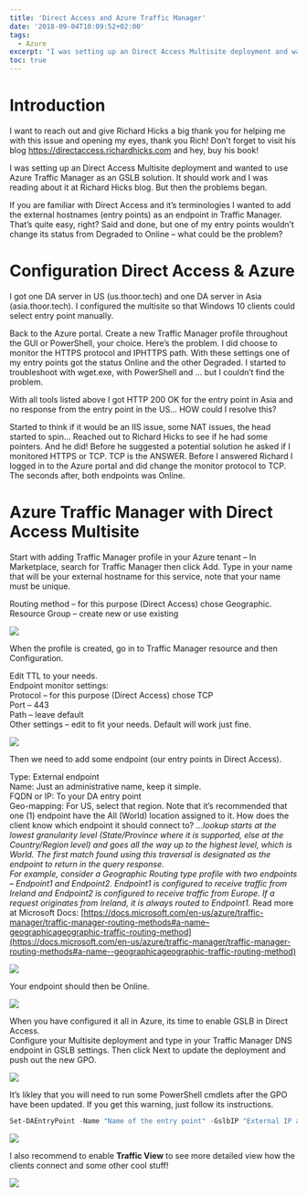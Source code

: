 ```yaml
---
title: 'Direct Access and Azure Traffic Manager'
date: '2018-09-04T10:09:52+02:00'
tags: 
  - Azure
excerpt: "I was setting up an Direct Access Multisite deployment and wanted to use Azure Traffic Manager as an GSLB solution. It should work and I was reading about it at Richard Hicks blog..."
toc: true
---
```

# Introduction
I want to reach out and give Richard Hicks a big thank you for helping me with this issue and opening my eyes, thank you Rich! Don’t forget to visit his blog <https://directaccess.richardhicks.com> and hey, buy his book!

I was setting up an Direct Access Multisite deployment and wanted to use Azure Traffic Manager as an GSLB solution. It should work and I was reading about it at Richard Hicks blog. But then the problems began.

If you are familiar with Direct Access and it’s terminologies I wanted to add the external hostnames (entry points) as an endpoint in Traffic Manager. That’s quite easy, right? Said and done, but one of my entry points wouldn’t change its status from Degraded to Online – what could be the problem?

# Configuration Direct Access & Azure
I got one DA server in US (us.thoor.tech) and one DA server in Asia (asia.thoor.tech). I configured the multisite so that Windows 10 clients could select entry point manually.

Back to the Azure portal. Create a new Traffic Manager profile throughout the GUI or PowerShell, your choice. Here’s the problem. I did choose to monitor the HTTPS protocol and IPHTTPS path. With these settings one of my entry points got the status Online and the other Degraded. I started to troubleshoot with wget.exe, with PowerShell and … but I couldn’t find the problem.

With all tools listed above I got HTTP 200 OK for the entry point in Asia and no response from the entry point in the US… HOW could I resolve this?

Started to think if it would be an IIS issue, some NAT issues, the head started to spin… Reached out to Richard Hicks to see if he had some pointers. And he did! Before he suggested a potential solution he asked if I monitored HTTPS or TCP. TCP is the ANSWER. Before I answered Richard I logged in to the Azure portal and did change the monitor protocol to TCP. The seconds after, both endpoints was Online.

# Azure Traffic Manager with Direct Access Multisite
Start with adding Traffic Manager profile in your Azure tenant – In Marketplace, search for Traffic Manager then click Add. Type in your name that will be your external hostname for this service, note that your name must be unique.

Routing method – for this purpose (Direct Access) chose Geographic.  
Resource Group – create new or use existing

![](/assets//trafficmanager_1.png)

When the profile is created, go in to Traffic Manager resource and then Configuration.

Edit TTL to your needs.  
Endpoint monitor settings:  
Protocol – for this purpose (Direct Access) chose TCP  
Port – 443  
Path – leave default  
Other settings – edit to fit your needs. Default will work just fine.

![](/assets//trafficmanager_3.png)

Then we need to add some endpoint (our entry points in Direct Access).

Type: External endpoint  
Name: Just an administrative name, keep it simple.  
FQDN or IP: To your DA entry point  
Geo-mapping: For US, select that region. Note that it’s recommended that one (1) endpoint have the All (World) location assigned to it. How does the client know which endpoint it should connect to? *…lookup starts at the lowest granularity level (State/Province where it is supported, else at the Country/Region level) and goes all the way up to the highest level, which is World. The first match found using this traversal is designated as the endpoint to return in the query response.  
For example, consider a Geographic Routing type profile with two endpoints – Endpoint1 and Endpoint2. Endpoint1 is configured to receive traffic from Ireland and Endpoint2 is configured to receive traffic from Europe. If a request originates from Ireland, it is always routed to Endpoint1.* Read more at Microsoft Docs: [https://docs.microsoft.com/en-us/azure/traffic-manager/traffic-manager-routing-methods#a-name–geographicageographic-traffic-routing-method](https://docs.microsoft.com/en-us/azure/traffic-manager/traffic-manager-routing-methods#a-name--geographicageographic-traffic-routing-method)

![](/assets/trafficmanager_4.png)

Your endpoint should then be Online.

![](/assets/atm.png)

When you have configured it all in Azure, its time to enable GSLB in Direct Access.  
Configure your Multisite deployment and type in your Traffic Manager DNS endpoint in GSLB settings. Then click Next to update the deployment and push out the new GPO.

![](/assets/trafficmanager_2.png)

It’s likley that you will need to run some PowerShell cmdlets after the GPO have been updated. If you get this warning, just follow its instructions.

```powershell
Set-DAEntryPoint -Name "Name of the entry point" -GslbIP "External IP address of the DNS name"
```

![](/assets/da_multisite_gslb.png)

I also recommend to enable **Traffic View** to see more detailed view how the clients connect and some other cool stuff!

![](/assets/trafficmanager_trafficview.png)